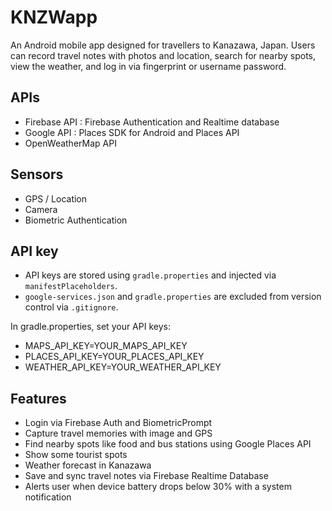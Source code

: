# KNZWapp

An Android mobile app designed for travellers to Kanazawa, Japan. Users can record travel notes with photos and location, search for nearby spots, view the weather, and log in via fingerprint or username password.

## APIs
- Firebase API : Firebase Authentication and Realtime database
- Google API : Places SDK for Android and Places API
- OpenWeatherMap API

## Sensors
- GPS / Location
- Camera
- Biometric Authentication

## API key
- API keys are stored using `gradle.properties` and injected via `manifestPlaceholders`.
- `google-services.json` and `gradle.properties` are excluded from version control via `.gitignore`.

In gradle.properties, set your API keys:
- MAPS_API_KEY=YOUR_MAPS_API_KEY
- PLACES_API_KEY=YOUR_PLACES_API_KEY
- WEATHER_API_KEY=YOUR_WEATHER_API_KEY

## Features
- Login via Firebase Auth and BiometricPrompt
- Capture travel memories with image and GPS
- Find nearby spots like food and bus stations using Google Places API
- Show some tourist spots
- Weather forecast in Kanazawa
- Save and sync travel notes via Firebase Realtime Database
- Alerts user when device battery drops below 30% with a system notification
